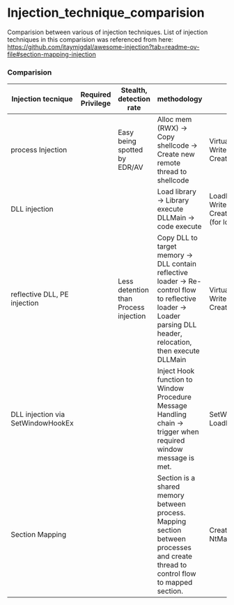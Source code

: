 # Injection_technique_comparision
Comparision between various of injection techniques. List of injection techniques in this comparision was referenced from here: https://github.com/itaymigdal/awesome-injection?tab=readme-ov-file#section-mapping-injection

### Comparision

| **Injection tecnique**            | **Required Privilege** | **Stealth, detection rate**           | **methodology**                                                                                                                                                   | **APIs**                                                              | **Persitence** | **implementation complexity**  | **impact**                                                 | **uses case, target** |
|-----------------------------------|------------------------|---------------------------------------|-------------------------------------------------------------------------------------------------------------------------------------------------------------------|-----------------------------------------------------------------------|----------------|--------------------------------|------------------------------------------------------------|-----------------------|
| process Injection                 |                        | Easy being spotted by EDR/AV          | Alloc mem (RWX) -> Copy shellcode -> Create new remote thread to shellcode                                                                                        | VirtualAllocEx, WriteProcessMemory, CreateRemoteThread                |                | medium (base on the shellcode) | Target Process                                             |                       |
| DLL injection                     |                        |                                       | Load library -> Library execute DLLMain -> code execute                                                                                                           | LoadLibrary, WriteProcessMemory, CreateRemoteThread (for loading dll) |                | easy                           | Target Process                                             |                       |
| reflective DLL, PE injection      |                        | Less detention than Process injection | Copy DLL to target memory -> DLL contain reflective loader -> Re-control flow to reflective loader -> Loader parsing DLL header, relocation, then execute DLLMain | VirtualAllocEx, WriteProcessMemory, CreateRemoteThread                |                | hard                           | Target Process                                             |                       |
| DLL injection via SetWindowHookEx |                        |                                       | Inject Hook function to Window Procedure Message Handling chain -> trigger when required window message is met.                                                   | SetWindowsHookEx, LoadLibraryA                                        |                | medium                         | Depend on arg in Setwindowshook Sometimes it can be global |                       |
| Section Mapping                   |                        |                                       | Section is a shared memory between process. Mapping section between processes and create thread to control flow to mapped section.                                | CreateRemoteThreadEx, NtMapViewOfSection                              |                | easy                           | Can be global, base on the number of process map to        |                       |